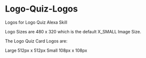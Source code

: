 # Logo-Quiz-Logos
Logos for Logo Quiz Alexa Skill

Logo Sizes are 480 x 320 which is the default X_SMALL Image Size.

The Logo Quiz Card Logos are: 

Large 512px x 512px
Small 108px x 108px
